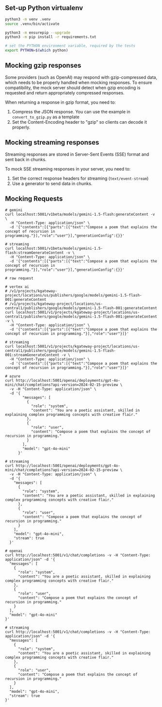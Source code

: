 ## Set-up Python virtualenv

```bash
python3 -m venv .venv
source .venv/bin/activate

python3 -m ensurepip --upgrade
python3 -m pip install -r requirements.txt

# set the PYTHON environment variable, required by the tests
export PYTHON=$(which python)
```

## Mocking gzip responses

Some providers (such as OpenAI) may respond with gzip-compressed data, which needs to be properly handled when mocking responses. To ensure compatibility, the mock server should detect when gzip encoding is requested and return appropriately compressed responses.

When returning a response in gzip format, you need to:

1. Compress the JSON response. You can use the example in `convert_to_gzip.py` as a template
2. Set the Content-Encoding header to "gzip" so clients can decode it properly.

## Mocking streaming responses 

Streaming responses are stored in Server-Sent Events (SSE) format and sent back in chunks. 

To mock SSE streaming responses in your server, you need to:
1. Set the correct response headers for streaming (`text/event-stream`)
2. Use a generator to send data in chunks.

## Mocking Requests

```shell
# gemini
curl localhost:5001/v1beta/models/gemini-1.5-flash:generateContent -v \
  -H "Content-Type: application/json" \
  -d '{"contents":[{"parts":[{"text":"Compose a poem that explains the concept of recursion in programming."}],"role":"user"}],"generationConfig":{}}'

# streaming 
curl localhost:5001/v1beta/models/gemini-1.5-flash:streamGenerateContent -v \
  -H "Content-Type: application/json" \
  -d '{"contents":[{"parts":[{"text":"Compose a poem that explains the concept of recursion in programming."}],"role":"user"}],"generationConfig":{}}'

# raw request

```

```shell
# vertex ai
# /v1/projects/kgateway-project/locations/us/publishers/google/models/gemini-1.5-flash-001:generateContent
# /v1/projects/kgateway-project/locations/us-central1/publishers/google/models/gemini-1.5-flash-001:generateContent
curl localhost:5001/v1/projects/kgateway-project/locations/us-central1/publishers/google/models/gemini-1.5-flash-001:generateContent -v \
  -H "Content-Type: application/json" \
  -d '{"contents":[{"parts":[{"text":"Compose a poem that explains the concept of recursion in programming."}],"role":"user"}]}'

# streaming
curl localhost:5001/v1/projects/kgateway-project/locations/us-central1/publishers/google/models/gemini-1.5-flash-001:streamGenerateContent -v \
  -H "Content-Type: application/json" \
  -d '{"contents":[{"parts":[{"text":"Compose a poem that explains the concept of recursion in programming."}],"role":"user"}]}'
```

```shell
# azure 
curl http://localhost:5001/openai/deployments/gpt-4o-mini/chat/completions?api-version=2024-02-15-preview \
  -v -H "Content-Type: application/json" \
  -d '{
        "messages": [
          {
            "role": "system", 
            "content": "You are a poetic assistant, skilled in explaining complex programming concepts with creative flair."
          },
          {
            "role": "user", 
            "content": "Compose a poem that explains the concept of recursion in programming."
          }
        ], 
        "model": "gpt-4o-mini"
      }'

# streaming 
curl http://localhost:5001/openai/deployments/gpt-4o-mini/chat/completions?api-version=2024-02-15-preview \
  -v -H "Content-Type: application/json" \
  -d '{
    "messages": [
      {
        "role": "system",
        "content": "You are a poetic assistant, skilled in explaining complex programming concepts with creative flair."
      },
      {
        "role": "user",
        "content": "Compose a poem that explains the concept of recursion in programming."
      }
    ],
    "model": "gpt-4o-mini",
    "stream": true
  }'

```

```shell
# openai
curl http://localhost:5001/v1/chat/completions -v -H "Content-Type: application/json" -d '{
  "messages": [
    {
      "role": "system",
      "content": "You are a poetic assistant, skilled in explaining complex programming concepts with creative flair."
    },
    {
      "role": "user",
      "content": "Compose a poem that explains the concept of recursion in programming."
    }
  ],
  "model": "gpt-4o-mini"
}'

# streaming
curl http://localhost:5001/v1/chat/completions -v -H "Content-Type: application/json" -d '{
  "messages": [
    {
      "role": "system",
      "content": "You are a poetic assistant, skilled in explaining complex programming concepts with creative flair."
    },
    {
      "role": "user",
      "content": "Compose a poem that explains the concept of recursion in programming."
    }
  ],
  "model": "gpt-4o-mini",
  "stream": true
}'

```
